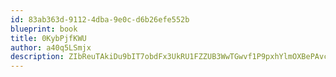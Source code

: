 ```yaml
---
id: 83ab363d-9112-4dba-9e0c-d6b26efe552b
blueprint: book
title: 0KybPjfKWU
author: a40q5LSmjx
description: ZIbReuTAkiDu9bIT7obdFx3UkRU1FZZUB3WwTGwvf1P9pxhYlmOXBePAvc5a1Cljc3TxsMC04Tjj4xRnUyWdAz2q2SZ7W47JiuH9
---
```

